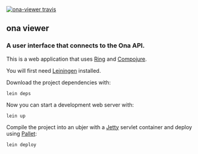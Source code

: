 [![ona-viewer travis](https://secure.travis-ci.org/onaio/ona-viewer.png?branch=master)](http://travis-ci.org/onaio/ona-viewer)

## ona viewer

### A user interface that connects to the Ona API.

This is a web application that uses [Ring][1] and
[Compojure][2].

You will first need [Leiningen][3] installed.

Download the project dependencies with:

    lein deps

Now you can start a development web server with:

    lein up

Compile the project into an ubjer with a [Jetty][4] servlet container and
deploy using [Pallet][5]:

    lein deploy

[1]: https://github.com/mmcgrana/ring
[2]: https://github.com/weavejester/compojure
[3]: https://github.com/technomancy/leiningen
[4]: http://jetty.codehaus.org/jetty
[5]: http://palletops.com
